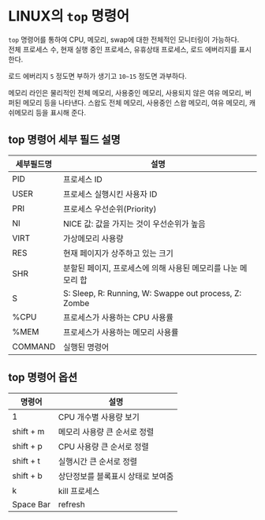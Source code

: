 # LINUX의 `top` 명령어

`top` 명령어를 통하여 CPU, 메모리, swap에 대한 전체적인 모니터링이 가능하다.  
전체 프로세스 수, 현재 실행 중인 프로세스, 유휴상태 프로세스, 로드 에버리지를 표시한다.  

로드 에버리지 `5` 정도면 부하가 생기고 `10~15` 정도면 과부하다.

메모리 라인은 물리적인 전체 메모리, 사용중인 메모리, 사용되지 않은 여유 메모리, 버퍼된 메모리 등을 나타낸다. 스왑도 전체 메모리, 사용중인 스왑 메모리, 여유 메모리, 캐쉬메모리 등을 표시해 준다.


## top 명령어 세부 필드 설명
세부필드명| 설명
---------|----------
 PID | 프로세스 ID
 USER | 프로세스 실행시킨 사용자 ID
 PRI | 프로세스 우선순위(Priority)
 NI | NICE 값: 값을 가지는 것이 우선순위가 높음
 VIRT | 가상메모리 사용량
 RES | 현재 페이지가 상주하고 있는 크기
 SHR | 분할된 페이지, 프로세스에 의해 사용된 메모리를 나눈 메모리 합
 S | S: Sleep, R: Running, W: Swappe out process, Z: Zombe
 %CPU | 프로세스가 사용하는 CPU 사용률
 %MEM | 프로세스가 사용하는 메모리 사용률
 COMMAND | 실행된 명령어

 ## top 명령어 옵션
 명령어| 설명
---------|----------
 1 | CPU 개수별 사용량 보기
 shift + m | 메모리 사용량 큰 순서로 정렬
 shift + p | CPU 사용량 큰 순서로 정렬
 shift + t | 실행시간 큰 순서로 정렬
 shift + b | 상단정보를 블록표시 상태로 보여줌
 k | kill 프로세스
 Space Bar | refresh
